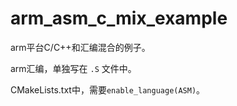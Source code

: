 # arm_asm_c_mix_example

arm平台C/C++和汇编混合的例子。

arm汇编，单独写在 `.S` 文件中。

CMakeLists.txt中，需要`enable_language(ASM)`。